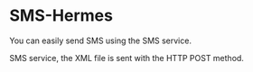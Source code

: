 SMS-Hermes
==========

You can easily send SMS using the SMS service.

SMS service, the XML file is sent with the HTTP POST method.
